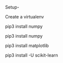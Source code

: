 Setup-

Create a virtualenv

pip3 install numpy

pip3 install numpy

pip3 install matplotlib

pip3 install -U scikit-learn
